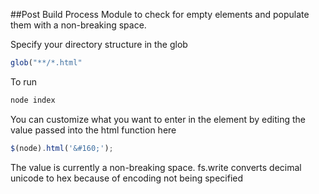 ##Post Build Process Module to check for empty elements and populate them with a non-breaking space.

Specify your directory structure in the glob
```js
glob("**/*.html"
```
To run
```js
node index
```

You can customize what you want to enter in the element by editing the value passed into the html function here
```js
$(node).html('&#160;');
```
The value is currently a non-breaking space.
fs.write converts decimal unicode to hex because of encoding not being specified